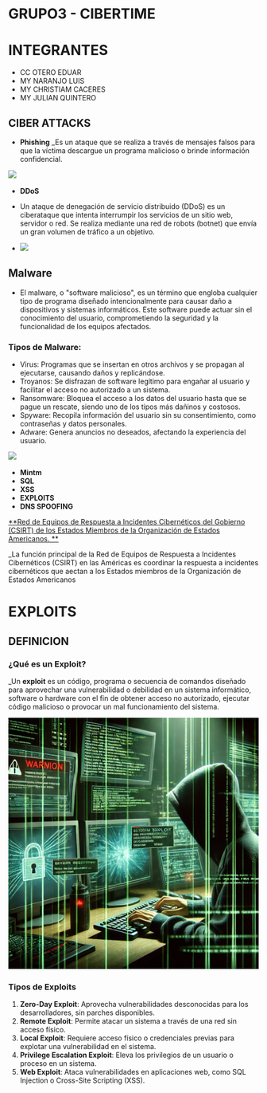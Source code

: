 # GRUPO3 - CIBERTIME
# INTEGRANTES

- CC OTERO EDUAR
- MY NARANJO LUIS
- MY CHRISTIAM CACERES
- MY JULIAN QUINTERO

## CIBER ATTACKS

- **Phishing**
_Es un ataque que se realiza a través de mensajes falsos para que la víctima descargue un programa malicioso o brinde información confidencial.

![](https://digilopolis.com/blog/wp-content/uploads/2017/09/Phishing-1024x690.jpg)

- **DDoS**

- Un ataque de denegación de servicio distribuido (DDoS) es un ciberataque que intenta interrumpir los servicios de un sitio web, servidor o red. Se realiza mediante una red de robots (botnet) que envía un gran volumen de tráfico a un objetivo. 

- ![](https://img.freepik.com/vector-gratis/infografia-ransomware-diseno-plano_23-2149381248.jpg)
  
 ## **Malware**
- El malware, o "software malicioso", es un término que engloba cualquier tipo de programa diseñado intencionalmente para causar daño a dispositivos y sistemas informáticos. Este software puede actuar sin el conocimiento del usuario, comprometiendo la seguridad y la funcionalidad de los equipos afectados.
  
### **Tipos de Malware:**
* Virus: Programas que se insertan en otros archivos y se propagan al ejecutarse, causando daños y replicándose.
* Troyanos: Se disfrazan de software legítimo para engañar al usuario y facilitar el acceso no autorizado a un sistema.
* Ransomware: Bloquea el acceso a los datos del usuario hasta que se pague un rescate, siendo uno de los tipos más dañinos y costosos.
* Spyware: Recopila información del usuario sin su consentimiento, como contraseñas y datos personales.
* Adware: Genera anuncios no deseados, afectando la experiencia del usuario.
  
 ![](https://incop.go.cr/wp-content/uploads/2019/10/08-Infografia-Que-es-un-Malware-scaled.jpg)
  
- **Mintm**
- **SQL**
- **XSS**
- **EXPLOITS**
- **DNS SPOOFING**
  
[**Red de Equipos de Respuesta a Incidentes Cibernéticos del Gobierno (CSIRT) de los Estados Miembros de la Organización de Estados Americanos. **](https://csirtamericas.org/en)

_La función principal de la Red de Equipos de Respuesta a Incidentes Cibernéticos (CSIRT) en las Américas es coordinar la respuesta a incidentes cibernéticos que aectan a los Estados miembros de la Organización de Estados Americanos 

# **EXPLOITS**

## **DEFINICION**

### **¿Qué es un Exploit?**
_Un **exploit** es un código, programa o secuencia de comandos diseñado para aprovechar una vulnerabilidad o debilidad en un sistema informático, software o hardware con el fin de obtener acceso no autorizado, ejecutar código malicioso o provocar un mal funcionamiento del sistema.  

![Exploit en acción](IMAGES/imagen-exploit.png.webp)

### **Tipos de Exploits**
1. **Zero-Day Exploit**: Aprovecha vulnerabilidades desconocidas para los desarrolladores, sin parches disponibles.  
2. **Remote Exploit**: Permite atacar un sistema a través de una red sin acceso físico.  
3. **Local Exploit**: Requiere acceso físico o credenciales previas para explotar una vulnerabilidad en el sistema.  
4. **Privilege Escalation Exploit**: Eleva los privilegios de un usuario o proceso en un sistema.  
5. **Web Exploit**: Ataca vulnerabilidades en aplicaciones web, como SQL Injection o Cross-Site Scripting (XSS).  



